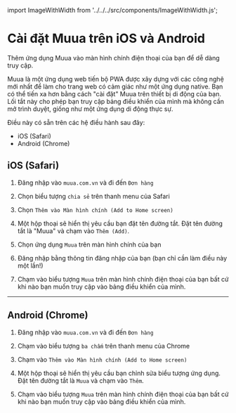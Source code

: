 import ImageWithWidth from '../../../src/components/ImageWithWidth.js';

# Cài đặt Muua trên iOS và Android

Thêm ứng dụng Muua vào màn hình chính điện thoại của bạn để dễ dàng truy cập.

Muua là một ứng dụng web tiến bộ PWA được xây dựng với các công nghệ mới nhất để làm cho trang web có cảm giác như một ứng dụng native. Bạn có thể tiến xa hơn bằng cách "cài đặt" Muua trên thiết bị di động của bạn. Lối tắt này cho phép bạn truy cập bảng điều khiển của mình mà không cần mở trình duyệt, giống như một ứng dụng di động thực sự.

Điều này có sẵn trên các hệ điều hành sau đây:

- iOS (Safari)
- Android (Chrome)

## iOS (Safari)

1. Đăng nhập vào `muua.com.vn` và đi đến `Đơn hàng`
2. Chọn biểu tượng `chia sẻ` trên thanh menu của Safari
3. Chọn `Thêm vào Màn hình chính (Add to Home screen)`
4. Một hộp thoại sẽ hiển thị yêu cầu bạn đặt tên đường tắt. Đặt tên đường tắt là "Muua" và chạm vào `Thêm (Add)`.
   <ImageWithWidth src="/img/docs/caidat/1.png" alt="Image" width={230} /> <ImageWithWidth src="/img/docs/caidat/2.png" alt="Image" width={230} /> <ImageWithWidth src="/img/docs/caidat/3.png" alt="Image" width={230} />

5. Chọn ứng dụng `Muua` trên màn hình chính của bạn
6. Đăng nhập bằng thông tin đăng nhập của bạn (bạn chỉ cần làm điều này một lần!)
7. Chạm vào biểu tượng `Muua` trên màn hình chính điện thoại của bạn bất cứ khi nào bạn muốn truy cập vào bảng điều khiển của mình.
   <ImageWithWidth src="/img/docs/caidat/4.png" alt="Image" width={230} /> <ImageWithWidth src="/img/docs/caidat/5.png" alt="Image" width={230} /> <ImageWithWidth src="/img/docs/caidat/6.png" alt="Image" width={230} />

---

## Android (Chrome)

1. Đăng nhập vào `muua.com.vn` và đi đến `Đơn hàng`
2. Chạm vào biểu tượng `ba chấm` trên thanh menu của Chrome
3. Chạm vào `Thêm vào Màn hình chính (Add to Home screen)`
4. Một hộp thoại sẽ hiển thị yêu cầu bạn chỉnh sửa biểu tượng ứng dụng. Đặt tên đường tắt là `Muua` và chạm vào `Thêm`.
   <ImageWithWidth src="/img/docs/caidat/a1.png" alt="Image" width={230} /> <ImageWithWidth src="/img/docs/caidat/a2.png" alt="Image" width={230} /> <ImageWithWidth src="/img/docs/caidat/a3.png" alt="Image" width={230} />

5. Chạm vào biểu tượng `Muua` trên màn hình chính điện thoại của bạn bất cứ khi nào bạn muốn truy cập vào bảng điều khiển của mình.
   <ImageWithWidth src="/img/docs/caidat/a4.png" alt="Image" width={230} /> <ImageWithWidth src="/img/docs/caidat/a5.png" alt="Image" width={230} /> <ImageWithWidth src="/img/docs/caidat/a6.png" alt="Image" width={230} />
